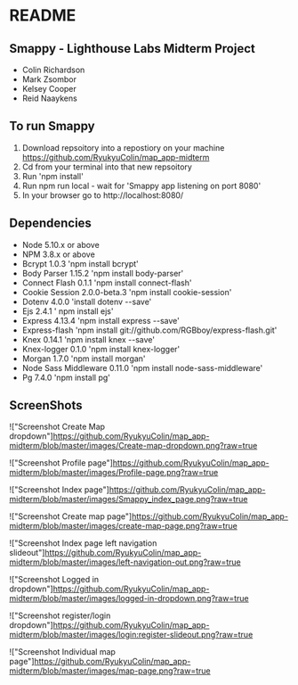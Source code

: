 # README

## Smappy - Lighthouse Labs Midterm Project
- Colin Richardson
- Mark Zsombor
- Kelsey Cooper
- Reid Naaykens

## To run Smappy

1. Download repsoitory into a repostiory on your machine
 https://github.com/RyukyuColin/map_app-midterm
2. Cd from your terminal into that new repsoitory
3. Run 'npm install'
4. Run npm run local - wait for 'Smappy app listening on port 8080'
5. In your browser go to http://localhost:8080/



## Dependencies

- Node 5.10.x or above
- NPM 3.8.x or above
- Bcrypt 1.0.3 'npm install bcrypt'
- Body Parser 1.15.2 'npm install body-parser'
- Connect Flash 0.1.1 'npm install connect-flash'
- Cookie Session 2.0.0-beta.3 'npm install cookie-session'
- Dotenv 4.0.0 'install dotenv --save'
- Ejs 2.4.1 ' npm install ejs'
- Express 4.13.4 'npm install express --save'
- Express-flash 'npm install git://github.com/RGBboy/express-flash.git'
- Knex 0.14.1 'npm install knex --save'
- Knex-logger 0.1.0 'npm install knex-logger'
- Morgan 1.7.0 'npm install morgan'
- Node Sass Middleware 0.11.0 'npm install node-sass-middleware'
- Pg 7.4.0 'npm install pg'

## ScreenShots

!["Screenshot Create Map dropdown"]https://github.com/RyukyuColin/map_app-midterm/blob/master/images/Create-map-dropdown.png?raw=true

!["Screenshot Profile page"]https://github.com/RyukyuColin/map_app-midterm/blob/master/images/Profile-page.png?raw=true

!["Screenshot Index page"]https://github.com/RyukyuColin/map_app-midterm/blob/master/images/Smappy_index_page.png?raw=true

!["Screenshot Create map page"]https://github.com/RyukyuColin/map_app-midterm/blob/master/images/create-map-page.png?raw=true

!["Screenshot Index page left navigation slideout"]https://github.com/RyukyuColin/map_app-midterm/blob/master/images/left-navigation-out.png?raw=true

!["Screenshot Logged in dropdown"]https://github.com/RyukyuColin/map_app-midterm/blob/master/images/logged-in-dropdown.png?raw=true

!["Screenshot register/login dropdown"]https://github.com/RyukyuColin/map_app-midterm/blob/master/images/login:register-slideout.png?raw=true

!["Screenshot Individual map page"]https://github.com/RyukyuColin/map_app-midterm/blob/master/images/map-page.png?raw=true

